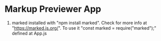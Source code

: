 # Markup Previewer App

1. marked installed with "npm install marked". Check for more info at "https://marked.js.org/". To use it "const marked = require("marked");" defined at App.js
